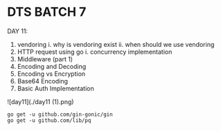 # DTS BATCH 7

DAY 11:

1. vendoring
   i. why is vendoring exist
   ii. when should we use vendoring
2. HTTP request using go
   i. concurrency implementation
3. Middleware (part 1)
4. Encoding and Decoding
5. Encoding vs Encryption
6. Base64 Encoding
7. Basic Auth Implementation

![day11](./day11 (1).png)

```
go get -u github.com/gin-gonic/gin
go get -u github.com/lib/pq
```
